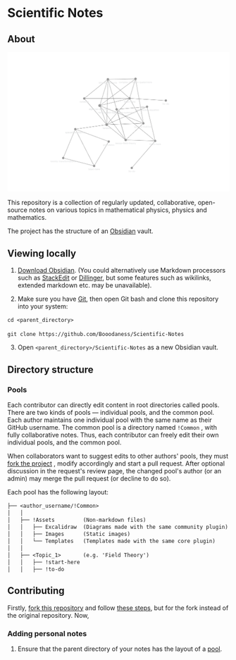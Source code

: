 # Scientific Notes

## About
![Graph view](!Common/!Assets/Images/graph.png)

This repository is a collection of regularly updated, collaborative, open-source notes on various topics in mathematical physics, physics and mathematics.

The project has the structure of an [Obsidian](https://obsidian.md/) vault.

## Viewing locally
1. [Download Obsidian](https://obsidian.md/download). (You could alternatively use Markdown processors such as [StackEdit](https://stackedit.io/) or [Dillinger](https://dillinger.io/), but some features such as wikilinks, extended markdown etc. may be unavailable).

2. Make sure you have [Git](https://git-scm.com/), then open Git bash and clone this repository into your system:

```
cd <parent_directory>

git clone https://github.com/Booodaness/Scientific-Notes
```

3. Open `<parent_directory>/Scientific-Notes` as a new Obsidian vault.

## Directory structure
### Pools
Each contributor can directly edit content in root directories called pools. There are two kinds of pools  — individual pools, and the common pool. Each author maintains one individual pool with the same name as their GitHub username. The common pool is a directory named ```!Common``` , with fully collaborative notes. Thus, each contributor can freely edit their own individual pools, and the common pool.

When collaborators want to suggest edits to other authors' pools, they must [fork the project](https://github.com/Booodaness/Scientific-Notes/fork) , modify accordingly and start a pull request. After optional discussion in the request's review page, the changed pool's author (or an admin) may merge the pull request (or decline to do so).

Each pool has the following layout:

```
├── <author_username/!Common> 
│   │
│   ├── !Assets         (Non-markdown files)
│   │   ├── Excalidraw  (Diagrams made with the same community plugin)
│   │   ├── Images      (Static images)
│   │   └── Templates   (Templates made with the same core plugin)
│   │
│   ├── <Topic_1>       (e.g. 'Field Theory')
│   │   ├── !start-here
│   │   ├── !to-do
```


## Contributing
Firstly, [fork this repository](https://github.com/Booodaness/Scientific-Notes/fork) and follow [these steps](#to-view-locally), but for the fork instead of the original repository. Now,

### Adding personal notes
1. Ensure that the parent directory of your notes has the layout of a [pool](#).

